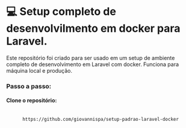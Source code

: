 # 💻 Setup completo de desenvolvilmento em docker para Laravel.
Este repositório foi criado para ser usado em um setup de ambiente completo de desenvolvimento em Laravel com docker. Funciona para máquina local e produção.

<h3>Passo a passo:</h3>

<h4>Clone o repositório:</h4>
<div class="markdown-body">
  <pre>
    <code>
      https://github.com/giovannispa/setup-padrao-laravel-docker
    </code>
  </pre>
</div>
